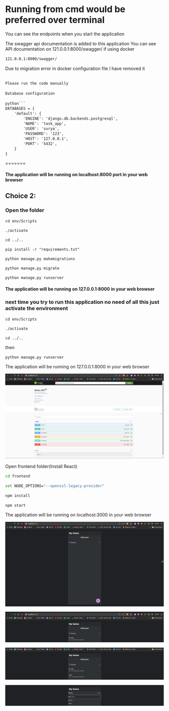 # Running from cmd would be preferred over terminal

You can see the endpoints when you start the application

The swagger api documentation is added to this application You can see API documentation on 121.0.0.1:8000/swagger/ if using docker

```bash
121.0.0.1:8000/swagger/
```

Due to migration error in docker configuration file I have removed it

```

Please run the code manually

Database configuration

python```
DATABASES = {
    'default': {
        'ENGINE': 'django.db.backends.postgresql',
        'NAME': 'task_app',
        'USER': 'surya',
        'PASSWORD': '123',
        'HOST': '127.0.0.1',
        'PORT': '5432',
    }
}
```



=======
#### The application will be running on localhost:8000 port in your web browser


## Choice 2:

### Open the folder

```shell
cd env/Scripts
```

```shell
./activate
```

```shell
cd ../..
```

```shell
pip install -r "requirements.txt"
```

```shell
python manage.py makemigrations
```

```shell
python manage.py migrate
```

```shell
python manage.py runserver
```

#### The application will be running on 127.0.0.1:8000 in your web browser


### next time you try to run this application no need of all this just activate the environment

```shell
cd env/Scripts
```

```shell
./activate
```

```shell
cd ../..
```

then

```shell
python manage.py runserver
```

The application will be running on 127.0.0.1:8000 in your web browser

![alt text](image.png)


Open frontend folder(Install React)

```bash
cd frontend
```

```bash
set NODE_OPTIONS="--openssl-legacy-provider"
```

```bash
npm install
```

```bash
npm start
```

The application will be running on localhost:3000 in your web browser

![alt text](image-1.png)

![alt text](image-2.png)

![alt text](image-4.png)

![alt text](image-5.png)
